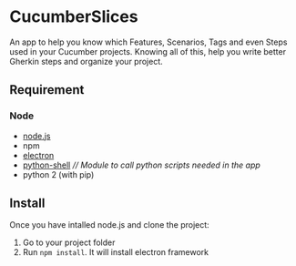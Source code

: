# CucumberSlices

An app to help you know which Features, Scenarios, Tags and even Steps used in your Cucumber projects.
Knowing all of this, help you write better Gherkin steps and organize your project.

## Requirement

### Node
- [node.js](https://nodejs.org/en/ "link to node.js")
- npm
- [electron](https://electron.atom.io/ "link to electron")
- [python-shell](https://github.com/extrabacon/python-shell "link to pyshel module") _// Module to call python scripts needed in the app_
- python 2 (with pip)


## Install

Once you have intalled node.js and clone the project:

1. Go to your project folder
2. Run `npm install`. It will install electron framework
